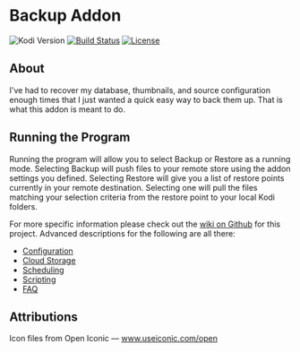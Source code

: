 # Backup Addon
![Kodi Version](https://img.shields.io/endpoint?url=https%3A%2F%2Fweberjr.com%2Fkodi-shield%2Fversion%2Frobweber%2Fxbmcbackup%2Fkrypton%2Ftrue%2Ftrue) [![Build Status](https://img.shields.io/travis/robweber/xbmcbackup/krypton)](https://travis-ci.org/robweber/xbmcbackup) [![License](https://img.shields.io/github/license/robweber/xbmcbackup)](https://github.com/robweber/xbmcbackup/blob/master/LICENSE.txt)

## About

I've had to recover my database, thumbnails, and source configuration enough times that I just wanted a quick easy way to back them up. That is what this addon is meant to do. 

## Running the Program

Running the program will allow you to select Backup or Restore as a running mode. Selecting Backup will push files to your remote store using the addon settings you defined. Selecting Restore will give you a list of restore points currently in your remote destination. Selecting one will pull the files matching your selection criteria from the restore point to your local Kodi folders. 

For more specific information please check out the [wiki on Github](https://github.com/robweber/xbmcbackup/wiki) for this project. Advanced descriptions for the following are all there:

* [Configuration](https://github.com/robweber/xbmcbackup/wiki/Configuration)
* [Cloud Storage](https://github.com/robweber/xbmcbackup/wiki/Cloud-Storage)
* [Scheduling](https://github.com/robweber/xbmcbackup/wiki/Scheduling)
* [Scripting](https://github.com/robweber/xbmcbackup/wiki/Scripting)
* [FAQ](https://github.com/robweber/xbmcbackup/wiki/FAQ) 


## Attributions

Icon files from Open Iconic — www.useiconic.com/open








